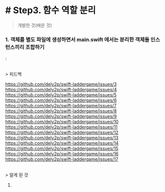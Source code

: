 # # Step3. 함수 역할 분리

> 개발한 것(배운 것)

### 1. 객체를 별도 파일에 생성하면서 main.swift 에서는 분리한 객체들 인스턴스끼리 조합하기

: 

<br  />
> 피드백

https://github.com/dely2p/swift-laddergame/issues/3
https://github.com/dely2p/swift-laddergame/issues/4
https://github.com/dely2p/swift-laddergame/issues/5
https://github.com/dely2p/swift-laddergame/issues/6
https://github.com/dely2p/swift-laddergame/issues/7
https://github.com/dely2p/swift-laddergame/issues/8
https://github.com/dely2p/swift-laddergame/issues/9
https://github.com/dely2p/swift-laddergame/issues/10
https://github.com/dely2p/swift-laddergame/issues/11
https://github.com/dely2p/swift-laddergame/issues/12
https://github.com/dely2p/swift-laddergame/issues/13
https://github.com/dely2p/swift-laddergame/issues/14
https://github.com/dely2p/swift-laddergame/issues/15
https://github.com/dely2p/swift-laddergame/issues/16
https://github.com/dely2p/swift-laddergame/issues/17

<br  />
> 알게 된 것

1. 
<br  />
